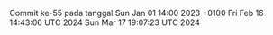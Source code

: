 Commit ke-55 pada tanggal Sun Jan 01 14:00 2023 +0100
Fri Feb 16 14:43:06 UTC 2024
Sun Mar 17 19:07:23 UTC 2024

